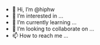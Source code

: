 - 👋 Hi, I’m @hiphw
- 👀 I’m interested in ...
- 🌱 I’m currently learning ...
- 💞️ I’m looking to collaborate on ...
- 📫 How to reach me ...

<!---
hiphw/hiphw is a ✨ special ✨ repository because its `README.md` (this file) appears on your GitHub profile.
You can click the Preview link to take a look at your changes.
--->
